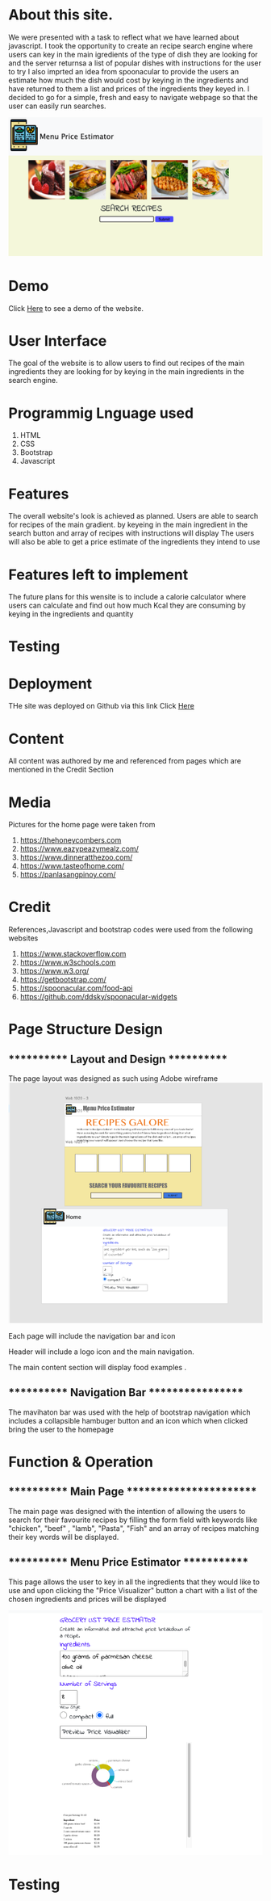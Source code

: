 # About this site.

We were presented with a task to reflect what we have learned about javascript.
I took the opportunity to create an recipe search engine where users can key in the main igredients of the type of dish they are looking for and the server returnsa a list of popular dishes with instructions for the user to try
I also imprted an idea from spoonacular to provide the users an estimate how much the dish would cost by keying in the ingredients 
and have returned to them a list and prices of the ingredients they keyed in.
I decided to go for a simple, fresh and easy to navigate webpage so that the user can easily run searches. 

![picture](image/screenshot.png)

# Demo 

Click <a href= https://muhammad-mo.github.io/Project2-Recipe-Database/ target="blank">Here</a> to see a demo of the website.

# User Interface

The goal of the website is to allow users to find out recipes of the main ingredients they are looking for by keying in the main 
ingredients in the search engine.

# Programmig Lnguage used

1. HTML
2. CSS
3. Bootstrap 
4. Javascript

# Features

The overall website's look is achieved as planned. Users are able to search for recipes of the main gradient.
by keyeing in the main ingredient in the search button and array of recipes with instructions will display
The users will also be able to get a price estimate of the ingredients they intend to use

# Features left to implement

The future plans for this wensite is to include a calorie calculator where users can calculate and find out
how much Kcal they are consuming by keying in the ingredients and quantity

# Testing


# Deployment

THe site was deployed on Github via this link
Click <a href= https://muhammad-mo.github.io/Project2-Recipe-Database/ target="blank">Here</a>

# Content

All content was authored by me and referenced from pages which are mentioned in the Credit Section

# Media

Pictures for the home page were taken from
1. https://thehoneycombers.com
2. https://www.eazypeazymealz.com/
3. https://www.dinneratthezoo.com/
4. https://www.tasteofhome.com/
5. https://panlasangpinoy.com/

# Credit

References,Javascript and bootstrap codes were used from the following websites

1. https://www.stackoverflow.com
2. https://www.w3schools.com
3. https://www.w3.org/
4. https://getbootstrap.com/
5. https://spoonacular.com/food-api
6. https://github.com/ddsky/spoonacular-widgets

# Page Structure Design 

<h2> ********** Layout and Design ********** </h2>

The page layout was designed as such using Adobe wireframe
![picture](image/Interface-screenshot.png)

Each page will include the navigation bar and icon

Header will include a logo icon and the main navigation.

The main content section will display food examples .

<h2> ********** Navigation Bar **************** </h2>

The mavihaton bar was used with the help of bootstrap navigation which includes
a collapsible hambuger button and an icon which when clicked bring the user
to the homepage

# Function & Operation

<h2> ********** Main Page ********************** </h2>

The main page was designed with the intention of allowing the users to search for their favourite
recipes by filling the form field with keywords like "chicken", "beef" , "lamb", "Pasta", "Fish"
and an array of recipes matching their key words will be displayed.

<h2> ********** Menu Price Estimator *********** </h2>

This page allows the user to key in all the ingredients that they would
like to use and upon clicking the "Price Visualizer" button a chart 
with a list of the chosen ingredients and prices will be displayed

![picture](image/price.png)

# Testing